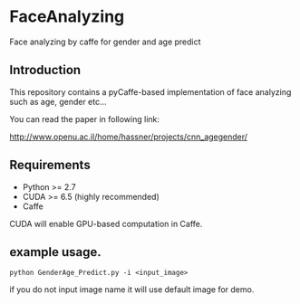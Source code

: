# FaceAnalyzing
Face analyzing by caffe for gender and age predict

## Introduction

This repository contains a pyCaffe-based implementation of face analyzing such as age, gender etc...

You can read the paper in following link:

http://www.openu.ac.il/home/hassner/projects/cnn_agegender/


## Requirements

 - Python >= 2.7
 - CUDA >= 6.5 (highly recommended)
 - Caffe

CUDA will enable GPU-based computation in Caffe.

## example usage.

```
python GenderAge_Predict.py -i <input_image>
```

if you do not input image name it will use default image for demo.